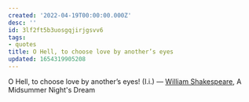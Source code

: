 ```yaml
---
created: '2022-04-19T00:00:00.000Z'
desc: ''
id: 3lf2ft5b3uosgqjirjgsvv6
tags:
- quotes
title: O Hell, to choose love by another’s eyes
updated: 1654319905208
---
```

   
O Hell, to choose love by another’s eyes! (I.i.) ― [William Shakespeare](/not_created.md), A Midsummer Night's Dream